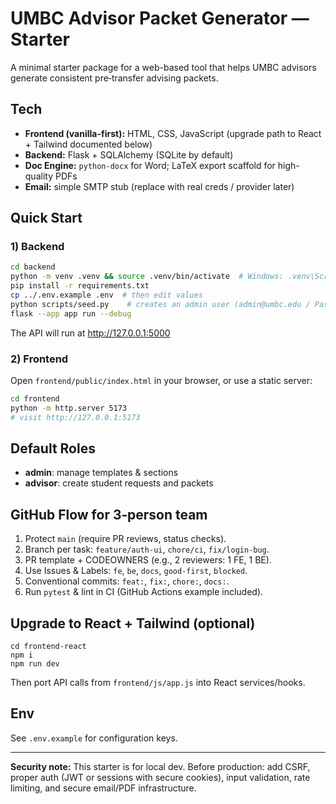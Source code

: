 # UMBC Advisor Packet Generator — Starter

A minimal starter package for a web-based tool that helps UMBC advisors generate consistent pre‑transfer advising packets.

## Tech

- **Frontend (vanilla-first):** HTML, CSS, JavaScript (upgrade path to React + Tailwind documented below)
- **Backend:** Flask + SQLAlchemy (SQLite by default)
- **Doc Engine:** `python-docx` for Word; LaTeX export scaffold for high-quality PDFs
- **Email:** simple SMTP stub (replace with real creds / provider later)

## Quick Start

### 1) Backend
```bash
cd backend
python -m venv .venv && source .venv/bin/activate  # Windows: .venv\Scripts\activate
pip install -r requirements.txt
cp ../.env.example .env  # then edit values
python scripts/seed.py    # creates an admin user (admin@umbc.edu / Passw0rd! — change it)
flask --app app run --debug
```

The API will run at http://127.0.0.1:5000

### 2) Frontend
Open `frontend/public/index.html` in your browser, or use a static server:
```bash
cd frontend
python -m http.server 5173
# visit http://127.0.0.1:5173
```

## Default Roles
- **admin**: manage templates & sections
- **advisor**: create student requests and packets

## GitHub Flow for 3‑person team

1. Protect `main` (require PR reviews, status checks).
2. Branch per task: `feature/auth-ui`, `chore/ci`, `fix/login-bug`.
3. PR template + CODEOWNERS (e.g., 2 reviewers: 1 FE, 1 BE).
4. Use Issues & Labels: `fe`, `be`, `docs`, `good-first`, `blocked`.
5. Conventional commits: `feat:`, `fix:`, `chore:`, `docs:`.
6. Run `pytest` & lint in CI (GitHub Actions example included).

## Upgrade to React + Tailwind (optional)

```
cd frontend-react
npm i
npm run dev
```
Then port API calls from `frontend/js/app.js` into React services/hooks.

## Env

See `.env.example` for configuration keys.

---

**Security note:** This starter is for local dev. Before production: add CSRF, proper auth (JWT or sessions with secure cookies), input validation, rate limiting, and secure email/PDF infrastructure.
